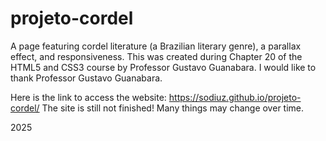 # projeto-cordel
 A page featuring cordel literature (a Brazilian literary genre), a parallax effect, and responsiveness. This was created during Chapter 20 of the HTML5 and CSS3 course by Professor Gustavo Guanabara. I would like to thank Professor Gustavo Guanabara.

Here is the link to access the website: https://sodiuz.github.io/projeto-cordel/ The site is still not finished! Many things may change over time.

2025
